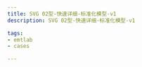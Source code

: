 ```yaml
---
title: SVG 02型-快速详细-标准化模型-v1
description: SVG 02型-快速详细-标准化模型-v1

tags:
- emtlab
- cases

---
```


<!-- import DocCardList from '@theme/DocCardList';

<DocCardList /> -->